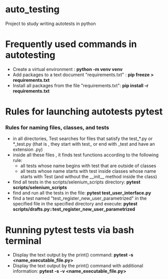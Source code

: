 # auto_testing
Project to study writing autotests in python

# Frequently used commands in autotesting
* Create a virtual environment : **python -m venv venv** 
* Add packages to a text document "requirements.txt" : **pip freeze > requirements.txt**
* Install all packages from the file "requirements.txt": **pip install -r requirements.txt**

# Rules for launching autotests pytest
### Rules for naming files, classes, and tests
* in all directories, Test searches for files that satisfy the test\_\*.py or \*\_test.py (that is , they start with test_ or end with _test and have an extension .py)
* inside all these files , it finds test functions according to the following rule:
  * all tests whose name begins with test that are outside of classes
  * all tests whose name starts with test inside classes whose name starts with 
    Test (and without the \_\_init\_\_ method inside the class)
* find all tests in the scripts/selenium_scripts directory: **pytest scripts/selenium_scripts**
* find and run all the tests in the file: **pytest test_user_interface.py**
* find a test named "test_register_new_user_parametrized" in the specified file in the specified directory and execute: **pytest scripts/drafts.py::test_register_new_user_parametrized**

# Running pytest tests via bash terminal
* Display the text output by the print() command: **pytest -s <name_executable_file.py>**
* Display the text output by the print() command with additional information: **pytest -s -v <name_executable_file.py>**

